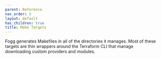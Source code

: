 ```yaml
---
parent: Reference
nav_order: 3
layout: default
has_children: true
title: Make Targets
---
```


Fogg generates Makefiles in all of the directories it manages. Most of these targets are thin
wrappers around the Terraform CLI that manage downloading custom providers and modules.
